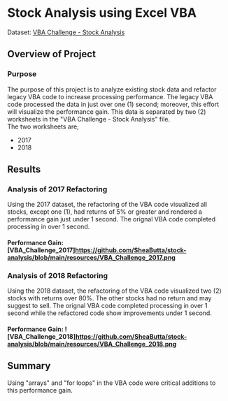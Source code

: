 # Stock Analysis using Excel VBA

Dataset: [VBA Challenge - Stock Analysis](https://github.com/SheaButta/stock-analysis/blob/main/VBA_Challenge.xlsm)

## Overview of Project

### Purpose
The purpose of this project is to analyze existing stock data and refactor legacy VBA code to increase 
processing performance. The legacy VBA code processed the data in just over one (1) second; moreover, this effort 
will visualize the performance gain. This data is separated by two (2) worksheets in the "VBA Challenge - Stock Analysis" file.  
The two worksheets are;
- 2017
- 2018


## Results

### Analysis of 2017 Refactoring
Using the 2017 dataset, the refactoring of the VBA code visualized all stocks, except one (1), had returns of 5% or 
greater and rendered a performance gain just under 1 second. The orignal VBA code completed processing in over 1 second.  
#### Performance Gain: [VBA_Challenge_2017]https://github.com/SheaButta/stock-analysis/blob/main/resources/VBA_Challenge_2017.png

### Analysis of 2018 Refactoring
Using the 2018 dataset, the refactoring of the VBA code visualized two (2) stocks with returns over 80%.  The other stocks had no return and
may suggest to sell.  The orignal VBA code completed processing in over 1 second while the refactored code show improvements under 1 second.
#### Performance Gain: ![VBA_Challenge_2018]https://github.com/SheaButta/stock-analysis/blob/main/resources/VBA_Challenge_2018.png


## Summary
Using "arrays" and "for loops" in the VBA code were critical additions to this performance gain.
